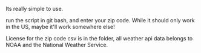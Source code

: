 Its really simple to use.


run the script in git bash, and enter your zip code. While it should only work in the US, maybe it'll work
somewhere else!

License for the zip code csv is in the folder, all weather api data belongs to NOAA and the National Weather Service.

